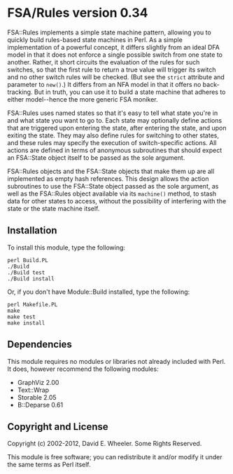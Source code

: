 FSA/Rules version 0.34
======================

FSA::Rules implements a simple state machine pattern, allowing you to quickly
build rules-based state machines in Perl. As a simple implementation of a
powerful concept, it differs slightly from an ideal DFA model in that it does
not enforce a single possible switch from one state to another. Rather, it
short circuits the evaluation of the rules for such switches, so that the
first rule to return a true value will trigger its switch and no other switch
rules will be checked. (But see the `strict` attribute and parameter to
`new()`.) It differs from an NFA model in that it offers no back-tracking. But
in truth, you can use it to build a state machine that adheres to either
model--hence the more generic FSA moniker.

FSA::Rules uses named states so that it's easy to tell what state you're in
and what state you want to go to. Each state may optionally define actions
that are triggered upon entering the state, after entering the state, and upon
exiting the state. They may also define rules for switching to other states,
and these rules may specify the execution of switch-specific actions. All
actions are defined in terms of anonymous subroutines that should expect an
FSA::State object itself to be passed as the sole argument.

FSA::Rules objects and the FSA::State objects that make them up are all
implemented as empty hash references. This design allows the action
subroutines to use the FSA::State object passed as the sole argument, as well
as the FSA::Rules object available via its `machine()` method, to stash data
for other states to access, without the possibility of interfering with the
state or the state machine itself.

Installation
------------

To install this module, type the following:

    perl Build.PL
    ./Build
    ./Build test
    ./Build install

Or, if you don't have Module::Build installed, type the following:

    perl Makefile.PL
    make
    make test
    make install

Dependencies
------------

This module requires no modules or libraries not already included with Perl.
It does, however recommend the following modules:

* GraphViz 2.00
* Text::Wrap
* Storable 2.05
* B::Deparse 0.61

Copyright and License
---------------------

Copyright (c) 2002-2012, David E. Wheeler. Some Rights Reserved.

This module is free software; you can redistribute it and/or modify it under
the same terms as Perl itself.
